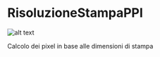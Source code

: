 # RisoluzioneStampaPPI  
![alt text](https://circleci.com/gh/archistico/RisoluzioneStampaPPI.svg?style=shield&circle-token=:circle-token "Test")  
  
Calcolo dei pixel in base alle dimensioni di stampa
